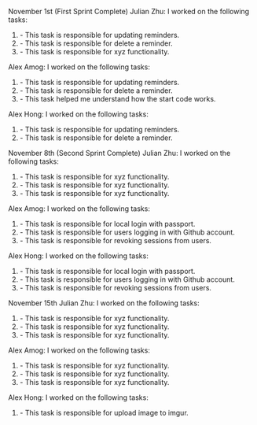 November 1st (First Sprint Complete)
Julian Zhu:
I worked on the following tasks:
1. <Update reminder in controller> - This task is responsible for updating reminders.
2. <Delete reminder in controller> - This task is responsible for delete a reminder.
3. <Insert Some Task Here> - This task is responsible for xyz functionality.

Alex Amog:
I worked on the following tasks:
1. <Update reminder in controller> - This task is responsible for updating reminders.
2. <Delete reminder in controller> - This task is responsible for delete a reminder.
3. <Watch all videos for reminderapp> - This task helped me understand how the start code works.

Alex Hong:
I worked on the following tasks:
1. <Update reminder in controller> - This task is responsible for updating reminders.
2. <Delete reminder in controller> - This task is responsible for delete a reminder.

November 8th (Second Sprint Complete)
Julian Zhu:
I worked on the following tasks:
1. <Insert Some Task Here> - This task is responsible for xyz functionality.
2. <Insert Some Task Here> - This task is responsible for xyz functionality.
3. <Insert Some Task Here> - This task is responsible for xyz functionality.

Alex Amog:
I worked on the following tasks:
1. <Local passport> - This task is responsible for local login with passport.
2. <Github passport> - This task is responsible for users logging in with Github account.
3. <Admin revoke sessions> - This task is responsible for revoking sessions from users.

Alex Hong:
I worked on the following tasks:
1. <Local passport> - This task is responsible for local login with passport.
2. <Github passport> - This task is responsible for users logging in with Github account.
3. <Admin revoke sessions> - This task is responsible for revoking sessions from users.

November 15th
Julian Zhu:
I worked on the following tasks:
1. <Insert Some Task Here> - This task is responsible for xyz functionality.
2. <Insert Some Task Here> - This task is responsible for xyz functionality.
3. <Insert Some Task Here> - This task is responsible for xyz functionality.

Alex Amog:
I worked on the following tasks:
1. <Insert Some Task Here> - This task is responsible for xyz functionality.
2. <Insert Some Task Here> - This task is responsible for xyz functionality.
3. <Insert Some Task Here> - This task is responsible for xyz functionality.

Alex Hong:
I worked on the following tasks:
1. <Insert Some Task Here> - This task is responsible for upload image to imgur.
